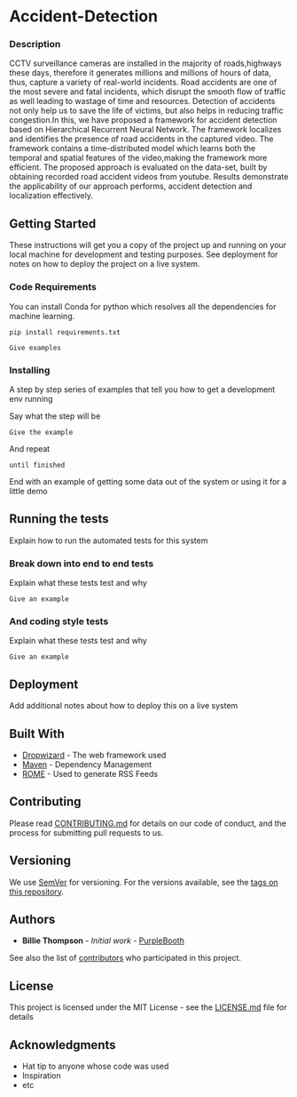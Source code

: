 # Accident-Detection

### Description

CCTV surveillance cameras are installed in the majority of roads,highways these days, therefore it generates millions and millions of hours of data, thus, capture a variety of real-world incidents. Road accidents are one of the most severe and fatal incidents, which disrupt the smooth flow of traffic as well leading to wastage of time and resources. Detection of accidents not only help us to save the life of victims, but also helps in reducing traffic congestion.In this, we have proposed a framework for accident detection based on Hierarchical Recurrent Neural Network. The framework localizes and identifies the presence of road accidents in the captured video. The framework contains a time-distributed model which learns both the temporal and spatial features of the video,making the framework more efficient. The proposed approach is evaluated on the data-set, built by obtaining recorded road accident videos from youtube. Results demonstrate the applicability of our approach performs, accident detection and localization effectively.

## Getting Started

These instructions will get you a copy of the project up and running on your local machine for development and testing purposes. See deployment for notes on how to deploy the project on a live system.

### Code Requirements

You can install Conda for python which resolves all the dependencies for machine learning.

```
pip install requirements.txt
```

```
Give examples
```

### Installing

A step by step series of examples that tell you how to get a development env running

Say what the step will be

```
Give the example
```

And repeat

```
until finished
```

End with an example of getting some data out of the system or using it for a little demo

## Running the tests

Explain how to run the automated tests for this system

### Break down into end to end tests

Explain what these tests test and why

```
Give an example
```

### And coding style tests

Explain what these tests test and why

```
Give an example
```

## Deployment

Add additional notes about how to deploy this on a live system

## Built With

* [Dropwizard](http://www.dropwizard.io/1.0.2/docs/) - The web framework used
* [Maven](https://maven.apache.org/) - Dependency Management
* [ROME](https://rometools.github.io/rome/) - Used to generate RSS Feeds

## Contributing

Please read [CONTRIBUTING.md](https://gist.github.com/PurpleBooth/b24679402957c63ec426) for details on our code of conduct, and the process for submitting pull requests to us.

## Versioning

We use [SemVer](http://semver.org/) for versioning. For the versions available, see the [tags on this repository](https://github.com/your/project/tags). 

## Authors

* **Billie Thompson** - *Initial work* - [PurpleBooth](https://github.com/PurpleBooth)

See also the list of [contributors](https://github.com/your/project/contributors) who participated in this project.

## License

This project is licensed under the MIT License - see the [LICENSE.md](LICENSE.md) file for details

## Acknowledgments

* Hat tip to anyone whose code was used
* Inspiration
* etc
